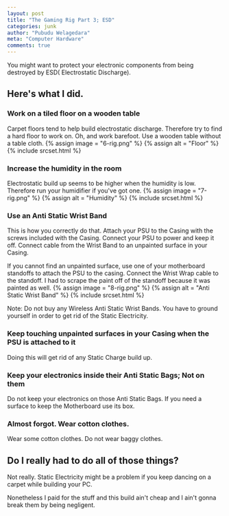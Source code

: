 ```yaml
---
layout: post
title: "The Gaming Rig Part 3; ESD"
categories: junk
author: "Pubudu Welagedara"
meta: "Computer Hardware"
comments: true
---
```


You might want to protect your electronic components from being destroyed by ESD( Electrostatic Discharge). 

## Here's what I did.

### Work on a tiled floor on a wooden table

Carpet floors tend to help build electrostatic discharge. Therefore try to find a hard floor to work on. Oh, and work barefoot. Use a wooden table without a table cloth.
{% assign image = "6-rig.png" %}
{% assign alt = "Floor" %}
{% include srcset.html %}


### Increase the humidity in the room

Electrostatic build up seems to be higher when the humidity is low. Therefore run your humidifier if you've got one.
{% assign image = "7-rig.png" %}
{% assign alt = "Humidity" %}
{% include srcset.html %}

### Use an Anti Static Wrist Band

This is how you correctly do that. Attach your PSU to the Casing with the screws included with the Casing. Connect your PSU to power and keep it off. Connect cable from the Wrist Band to an unpainted surface in your Casing. 

If you cannot find an unpainted surface, use one of your motherboard standoffs to attach the PSU to the casing. Connect the Wrist Wrap cable to the standoff. I had to scrape the paint off of the standoff because it was painted as well.
{% assign image = "8-rig.png" %}
{% assign alt = "Anti Static Wrist Band" %}
{% include srcset.html %}

Note: Do not buy any Wireless Anti Static Wrist Bands. You have to ground yourself in order to get rid of the Static Electricity.

### Keep touching unpainted surfaces in your Casing when the PSU is attached to it

Doing this will get rid of any Static Charge build up.

### Keep your electronics inside their Anti Static Bags; Not on them

Do not keep your electronics on those Anti Static Bags. If you need a surface to keep the Motherboard use its box.

### Almost forgot. Wear cotton clothes.

Wear some cotton clothes. Do not wear baggy clothes. 

## Do I really had to do all of those things?

Not really. Static Electricity might be a problem if you keep dancing on a carpet while building your PC. 

Nonetheless I paid for the stuff and this build ain't cheap and I ain't gonna break them by being negligent.








